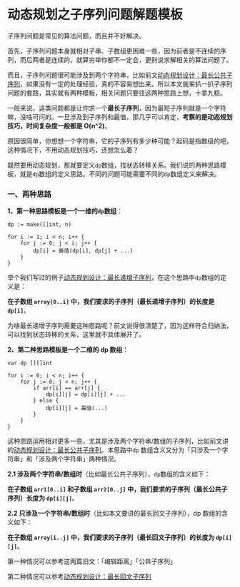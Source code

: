 # 动态规划之子序列问题解题模板

子序列问题是常见的算法问题，而且并不好解决。

首先，子序列问题本身就相对子串、子数组更困难一些，因为前者是不连续的序列，而后两者是连续的，就算穷举你都不一定会，更别说求解相关的算法问题了。

而且，子序列问题很可能涉及到两个字符串，比如前文[动态规划设计：最长公共子序列](./最长公共子序列.md)，如果没有一定的处理经验，真的不容易想出来。所以本文就来扒一扒子序列问题的套路，其实就有两种模板，相关问题只要往这两种思路上想，十拿九稳。

一般来说，这类问题都是让你求一个**最长子序列**，因为最短子序列就是一个字符嘛，没啥可问的。一旦涉及到子序列和最值，那几乎可以肯定，**考察的是动态规划技巧，时间复杂度一般都是 O(n^2)**。

原因很简单，你想想一个字符串，它的子序列有多少种可能？起码是指数级的吧，这种情况下，不用动态规划技巧，还想怎么着？

既然要用动态规划，那就要定义`dp`数组，找状态转移关系。我们说的两种思路模板，就是`dp`数组的定义思路。不同的问题可能需要不同的`dp`数组定义来解决。

### 一、两种思路

**1、第一种思路模板是一个一维的`dp`数组**：

```Golang
dp := make([]int, n)

for i := 1; i < n; i++ {
    for j := 0; j < i; j++ {
        dp[i] = 最值(dp[i], dp[j] + ...)
    }
}
```

举个我们写过的例子[动态规划设计：最长递增子序列](动态规划设计：最长递增子序列.md)，在这个思路中`dp`数组的定义是：

**在子数组 `array[0..i]` 中，我们要求的子序列（最长递增子序列）的长度是 `dp[i]`**。

为啥最长递增子序列需要这种思路呢？前文说得很清楚了，因为这样符合归纳法，可以找到状态转移的关系，这里就不具体展开了。

**2、第二种思路模板是一个二维的 dp 数组**：

```Golang
var dp [][]int

for i := 0; i < n; i++ {
    for j := 0; j < n; j++ {
        if arr[i] == arr[j] {
            dp[i][j] = dp[i][j] + ...
        } else {
            dp[i][j] = 最值(...)
        }
    }
}
```

这种思路运用相对更多一些，尤其是涉及两个字符串/数组的子序列，比如前文讲的[动态规划设计：最长公共子序列](动态规划系列/最长公共子序列.md)。本思路中`dp` 数组含义又分为「只涉及一个字符串」和「涉及两个字符串」两种情况。

**2.1 涉及两个字符串/数组时**（比如最长公共子序列），`dp`数组的含义如下：

**在子数组 `arr1[0..i]` 和子数组 `arr2[0..j]` 中，我们要求的子序列（最长公共子序列）长度为 `dp[i][j]`**。

**2.2 只涉及一个字符串/数组时**（比如本文要讲的最长回文子序列），dp 数组的含义如下：

**在子数组 `array[i..j]` 中，我们要求的子序列（最长回文子序列）的长度为 `dp[i][j]`**。

第一种情况可以参考这两篇旧文：「编辑距离」「公共子序列」

第二种情况可以参考[动态规划设计：最长回文子序列](./最长回文子序列.md)